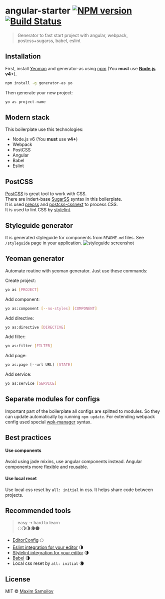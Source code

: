 # angular-starter [![NPM version][npm-image]][npm-url] [![Build Status][travis-image]][travis-url]
> Generator to fast start project with angular, webpack, postcss+sugarss, babel, eslint


## Installation

First, install [Yeoman](http://yeoman.io) and generator-as using [npm](https://www.npmjs.com/)
(You **must** use **[Node.js](https://nodejs.org/) v4+**).

```bash
npm install -g generator-as yo
```

Then generate your new project:

```bash
yo as project-name
```


## Modern stack
This boilerplate use this technologies:

- Node.js v6 (You **must** use **v4+**)
- Webpack
- PostCSS
- Angular
- Babel
- Eslint



## PostCSS
[PostCSS][postcss-url] is great tool to work with CSS.  
There are indert-base [SugarSS][sugarss-url] syntax in this boilerplate.  
It is used [precss][precss-url] and [postcss-cssnext][postcss-cssnext-url] to process CSS.  
It is used to lint CSS by [stylelint][stylelint-url].


## Styleguide generator
It is generated styleguide for components from `README.md` files.
See `/styleguide` page in your application.
![styleguide screenshot](http://s.csssr.ru/2016-05-22-2056-xjinitj4jj.png)


## Yeoman generator
Automate routine with yeoman generator.
Just use these commands:

Create project:
```bash
yo as [PROJECT]
```

Add component:
```bash
yo as:component [--no-styles] [COMPONENT]
```

Add directive:
```bash
yo as:directive [DIRECTIVE]
```

Add filter:
```bash
yo as:filter [FILTER]
```

Add page:
```bash
yo as:page [--url URL] [STATE]
```

Add service:
```bash
yo as:service [SERVICE]
```


## Separate modules for configs
Important part of the boilerplate all configs are splitted to modules.
So they can update automatically by running `npm update`.
For extending webpack config used special [wpk-manager](https://github.com/Nitive/wpk-manager) syntax.


## Best practices
#### Use components
Avoid using jade mixins, use angular components instead.
Angular components more flexible and reusable.

#### Use local reset
Use local css reset by `all: initial` in css.
It helps share code between projects.


## Recommended tools
> easy ➞ hard to learn  
> 🌕🌖🌗🌘🌑

- [EditorConfig](http://editorconfig.org) 🌕
- [Eslint integration for your editor](http://eslint.org/docs/user-guide/integrations#editors) 🌗
- [Stylelint integration for your editor](https://github.com/stylelint/stylelint/blob/master/docs/user-guide/complementary-tools.md#editor-plugins) 🌗
- [Babel](http://babeljs.io) 🌗
- Local css reset by `all: initial` 🌘


## License

MIT © [Maxim Samoilov](https://twitter.com/_nitive)

[npm-image]: https://badge.fury.io/js/generator-as.svg
[npm-url]: https://npmjs.org/package/generator-as
[travis-image]: https://travis-ci.org/Nitive/angular-starter.svg?branch=master
[travis-url]: https://travis-ci.org/Nitive/angular-starter

[postcss-url]: https://github.com/postcss/postcss
[precss-url]: https://github.com/jonathantneal/precss
[postcss-cssnext-url]: http://cssnext.io
[stylelint-url]: https://github.com/stylelint/stylelint
[sugarss-url]: https://github.com/postcss/sugarss
